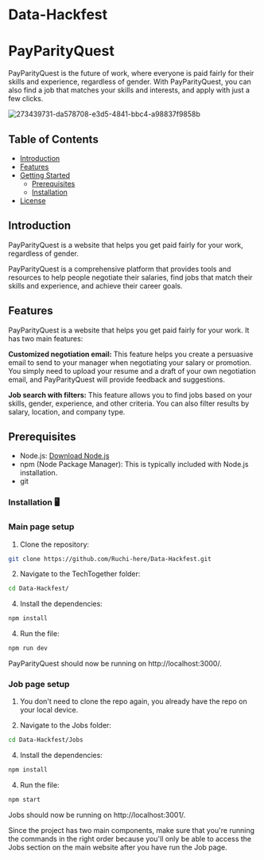 # Data-Hackfest

# PayParityQuest

PayParityQuest is the future of work, where everyone is paid fairly for their skills and experience, regardless of gender. With PayParityQuest, you can also find a job that matches your skills and interests, and apply with just a few clicks.

![273439731-da578708-e3d5-4841-bbc4-a98837f9858b](https://github.com/unnuhere/Data-Hackfest/assets/170162164/988211f6-006e-4d4f-ad25-6ff0f0425040)



## Table of Contents
- [Introduction](#introduction)
- [Features](#features)
- [Getting Started](#getting-started)
  - [Prerequisites](#prerequisites)
  - [Installation](#installation)
- [License](#license)

## Introduction
PayParityQuest is a website that helps you get paid fairly for your work, regardless of gender.

PayParityQuest is a comprehensive platform that provides tools and resources to help people negotiate their salaries, find jobs that match their skills and experience, and achieve their career goals.

## Features
PayParityQuest is a website that helps you get paid fairly for your work. It has two main features:

**Customized negotiation email:** This feature helps you create a persuasive email to send to your manager when negotiating your salary or promotion. You simply need to upload your resume and a draft of your own negotiation email, and PayParityQuest will provide feedback and suggestions.

**Job search with filters:** This feature allows you to find jobs based on your skills, gender, experience, and other criteria. You can also filter results by salary, location, and company type.

## Prerequisites
- Node.js: [Download Node.js](https://nodejs.org/)
- npm (Node Package Manager): This is typically included with Node.js installation.
- git

### Installation 🖥️

### Main page setup

1. Clone the repository:

```bash
git clone https://github.com/Ruchi-here/Data-Hackfest.git
```
   
2. Navigate to the TechTogether folder:

```bash
cd Data-Hackfest/
```

4. Install the dependencies:

```bash
npm install
```

4. Run the file:

```bash
npm run dev
```

PayParityQuest should now be running on http://localhost:3000/.

### Job page setup

1. You don't need to clone the repo again, you already have the repo on your local device.

2. Navigate to the Jobs folder:

```bash
cd Data-Hackfest/Jobs
```

4. Install the dependencies:

```bash
npm install
```

4. Run the file:

```bash
npm start
```
Jobs should now be running on http://localhost:3001/.

Since the project has two main components, make sure that you're running the commands in the right order because you'll only be able to access the Jobs section on the main website after you have run the Job page.

